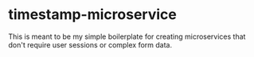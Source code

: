 # timestamp-microservice

This is meant to be my simple boilerplate for creating microservices that don't require user sessions or complex form data.
